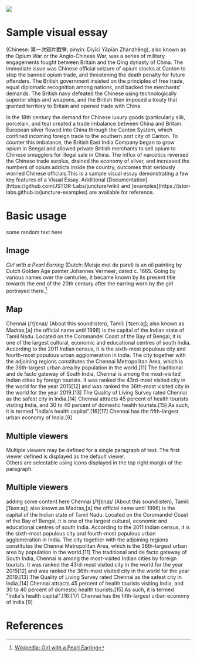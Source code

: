<a href="https://juncture-digital.org"><img src="https://juncture-digital.org/images/ve-button.png"></a>

<param ve-config 
       title="Test Peanut/Groundnut/Goober/Gouber/Pindar/Monkeynut"
       author="Maria Job"
       banner="https://upload.wikimedia.org/wikipedia/commons/thumb/b/b2/Arachis_hypogaea_006.JPG/1280px-Arachis_hypogaea_006.JPG" 
       layout="vertical">
       
<!-- Entities discussed throughout the essay are typically defined before the essay text and
     are thus available in all text.  Entity identifiers (QIDs) can be found in either
     Wikipedia or Wikidata (https://www.wikidata.org)> -->
<param ve-entity eid="Q185372"> <!-- Girl with a Pearl Earring painting -->
<param ve-entity eid="Q41264"> <!-- Johannes Vermeer -->
<param ve-entity eid="Q221092"> <!-- Mauritshuis -->
<param ve-entity eid="Q36600"> <!-- The Hague -->

# Sample visual essay

(Chinese: 第一次鴉片戰爭; pinyin: Dìyīcì Yāpiàn Zhànzhēng), also known as the Opium War or the Anglo-Chinese War, was a series of military engagements fought between Britain and the Qing dynasty of China. The immediate issue was Chinese official seizure of opium stocks at Canton to stop the banned opium trade, and threatening the death penalty for future offenders. The British government insisted on the principles of free trade, equal diplomatic recognition among nations, and backed the merchants' demands. The British navy defeated the Chinese using technologically superior ships and weapons, and the British then imposed a treaty that granted territory to Britain and opened trade with China.
<param ve-map>
In the 18th century the demand for Chinese luxury goods (particularly silk, porcelain, and tea) created a trade imbalance between China and Britain. European silver flowed into China through the Canton System, which confined incoming foreign trade to the southern port city of Canton. To counter this imbalance, the British East India Company began to grow opium in Bengal and allowed private British merchants to sell opium to Chinese smugglers for illegal sale in China. The influx of narcotics reversed the Chinese trade surplus, drained the economy of silver, and increased the numbers of opium addicts inside the country, outcomes that seriously worried Chinese officials.This is a sample visual essay demonstrating a few key features of a Visual Essay. Additional [Documentation](https://github.com/JSTOR-Labs/juncture/wiki) and [examples](https://jstor-labs.github.io/juncture-examples) are available for reference.
<param ve-image 
       manifest="https://iiif.juncture-digital.org/manifest/6dd738aed85597cac540ad31dd5818e86ef7f2918c7b43a9eb3123d5538e6e4c">

# Basic usage

some random text here 
<param ve-d3plus-ring-network
       url="https://raw.githubusercontent.com/MariJo1/PHDH/3cdc4dd7e1c183edfc431387930a9f9ed2e9fd7b/Multispecies.t1.tsv"                
       center="Arachis hypogaea">

## Image

_Girl with a Pearl Earring_ (Dutch: Meisje met de parel) is an oil painting by Dutch Golden Age painter Johannes Vermeer, 
dated c. 1665. Going by various names over the centuries, it became known by its present title towards the end of the 
20th century after the earring <span data-click-image-zoomto="1136,2730,1634,1033">worn</span> by the girl portrayed there.[^1]
<param ve-image 
       label="Girl with a Pearl Earring" 
       description="painting by Johannes Vermeer" 
       license="public domain" 
       url="https://upload.wikimedia.org/wikipedia/commons/1/1b/A_Peanut_Plant%2C_illustration_from_The_Encyclopedia_of_Food_by_Artemas_Ward_01.jpg">

## Map

Chennai (/ˈtʃɛnaɪ/ (About this soundlisten), Tamil: [ˈt͡ɕenːaɪ̯]; also known as Madras,[a] the official name until 1996) is the capital of the Indian state of Tamil Nadu. Located on the Coromandel Coast of the Bay of Bengal, it is one of the largest cultural, economic and educational centres of south India. According to the 2011 Indian census, it is the sixth-most populous city and fourth-most populous urban agglomeration in India. The city together with the adjoining regions constitutes the Chennai Metropolitan Area, which is the 36th-largest urban area by population in the world.[11] The traditional and de facto gateway of South India, Chennai is among the most-visited Indian cities by foreign tourists. It was ranked the 43rd-most visited city in the world for the year 2015[12] and was ranked the 36th-most visited city in the world for the year 2019.[13] The Quality of Living Survey rated Chennai as the safest city in India.[14] Chennai attracts 45 percent of health tourists visiting India, and 30 to 40 percent of domestic health tourists.[15] As such, it is termed "India's health capital".[16][17] Chennai has the fifth-largest urban economy of India.[9]
<param ve-map center="13.083694, 80.270186" zoom="10">

## Multiple viewers

Multiple viewers may be defined for a single paragraph of text.  The first viewer defined is displayed as the default viewer.  
Others are selectable using icons displayed in the top right margin of the paragraph.
<param ve-image 
       manifest="https://iiif.juncture-digital.org/manifest/6dd738aed85597cac540ad31dd5818e86ef7f2918c7b43a9eb3123d5538e6e4c">
<param ve-map center="Q36600" zoom="11">

## Multiple viewers
adding some content here 
Chennai (/ˈtʃɛnaɪ/ (About this soundlisten), Tamil: [ˈt͡ɕenːaɪ̯]; also known as Madras,[a] the official name until 1996) is the capital of the Indian state of Tamil Nadu. Located on the Coromandel Coast of the Bay of Bengal, it is one of the largest cultural, economic and educational centres of south India. According to the 2011 Indian census, it is the sixth-most populous city and fourth-most populous urban agglomeration in India. The city together with the adjoining regions constitutes the Chennai Metropolitan Area, which is the 36th-largest urban area by population in the world.[11] The traditional and de facto gateway of South India, Chennai is among the most-visited Indian cities by foreign tourists. It was ranked the 43rd-most visited city in the world for the year 2015[12] and was ranked the 36th-most visited city in the world for the year 2019.[13] The Quality of Living Survey rated Chennai as the safest city in India.[14] Chennai attracts 45 percent of health tourists visiting India, and 30 to 40 percent of domestic health tourists.[15] As such, it is termed "India's health capital".[16][17] Chennai has the fifth-largest urban economy of India.[9]
<param ve-plant-specimen jpid="10.5555/al.ap.specimen.linn-hs959-3">
<param ve-plant-specimen jpid="10.5555/al.ap.visual.premedpl0009975">

# References

[^1]: [Wikipedia: Girl with a Pearl Earring](https://en.wikipedia.org/wiki/Girl_with_a_Pearl_Earring)

